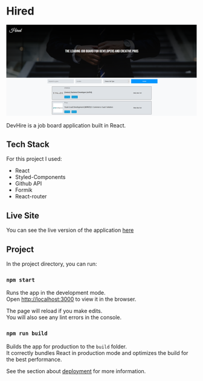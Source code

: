 # Hired

![banner](hired.png)

DevHire is a job board application built in React.

## Tech Stack

For this project I used:

- React
- Styled-Components
- Github API
- Formik
- React-router

## Live Site

You can see the live version of the application [here](https://devhire.vercel.app)

## Project 
In the project directory, you can run:

### `npm start`

Runs the app in the development mode.\
Open [http://localhost:3000](http://localhost:3000) to view it in the browser.

The page will reload if you make edits.\
You will also see any lint errors in the console.

### `npm run build`

Builds the app for production to the `build` folder.\
It correctly bundles React in production mode and optimizes the build for the best performance.

See the section about [deployment](https://facebook.github.io/create-react-app/docs/deployment) for more information.
